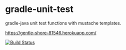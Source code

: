 # gradle-unit-test

gradle-java unit test functions with mustache templates.

https://gentle-shore-81546.herokuapp.com/

[![Build Status](https://app.travis-ci.com/mehmetkoroglu/hw3.svg?branch=main)](https://app.travis-ci.com/mehmetkoroglu/hw3)
